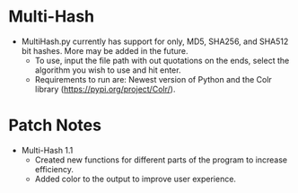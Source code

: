 # Multi-Hash
- MultiHash.py currently has support for only, MD5, SHA256, and SHA512 bit hashes. More may be added in the future.
  - To use, input the file path with out quotations on the ends, select the algorithm you wish to use and hit enter.
  - Requirements to run are: Newest version of Python and the Colr library (https://pypi.org/project/Colr/).

# Patch Notes
- Multi-Hash 1.1
  - Created new functions for different parts of the program to increase efficiency.
  - Added color to the output to improve user experience.
